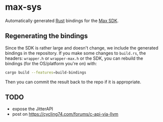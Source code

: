 # max-sys

Automatically generated [Rust](https://www.rust-lang.org/) bindings for the [Max SDK](https://github.com/Cycling74/max-sdk).

## Regenerating the bindings

Since the SDK is rather large and doesn't change, we include the generated
bindings in the repository.  If you make some changes to `build.rs`, the
headers: `wrapper.h` or `wrapper-max.h` or the SDK, you can rebuild the
bindings (for the OS/platform you're on) with:

```sh
cargo build --features=build-bindings
```

Then you can commit the result back to the repo if it is appropriate.

## TODO

* expose the JitterAPI
* post on https://cycling74.com/forums/c-api-via-llvm

